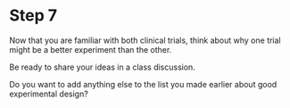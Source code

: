 # Step 7

Now that you are familiar with both clinical trials, think about why one trial might be a better experiment than the other. 

Be ready to share your ideas in a class discussion. 

Do you want to add anything else to the list you made earlier about good experimental design? 
